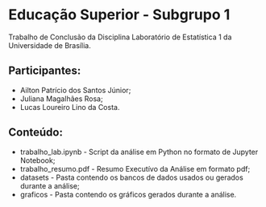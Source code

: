 # Educação Superior - Subgrupo 1

Trabalho de Conclusão da Disciplina Laboratório de Estatística 1 da Universidade de Brasília.

## Participantes:

* Ailton Patrício dos Santos Júnior;
* Juliana Magalhães Rosa;
* Lucas Loureiro Lino da Costa.

## Conteúdo:

* trabalho_lab.ipynb - Script da análise em Python no formato de Jupyter Notebook;
* trabalho_resumo.pdf - Resumo Executívo da Análise em formato pdf;
* datasets - Pasta contendo os bancos de dados usados ou gerados durante a análise;
* graficos - Pasta contendo os gráficos gerados durante a análise.
